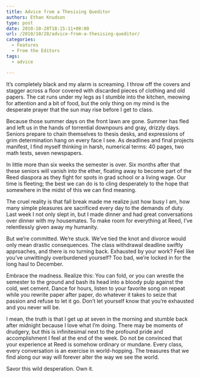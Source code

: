 ```yaml
---
title: Advice from a Thesising Queditor
authors: Ethan Knudson
type: post
date: 2010-10-28T18:15:11+00:00
url: /2010/10/28/advice-from-a-thesising-queditor/
categories:
  - Features
  - From the Editors
tags:
  - advice

---
```

It&#8217;s completely black and my alarm is screaming. I throw off the covers and stagger across a floor covered with discarded pieces of clothing and old papers. The cat runs under my legs as I stumble into the kitchen, meowing for attention and a bit of food, but the only thing on my mind is the desperate prayer that the sun may rise before I get to class.

Because those summer days on the front lawn are gone. Summer has fled and left us in the hands of torrential downpours and gray, drizzly days. Seniors prepare to chain themselves to thesis desks, and expressions of grim determination hang on every face I see. As deadlines and final projects manifest, I find myself thinking in harsh, numerical terms: 40 pages, two math tests, seven newspapers.

In little more than six weeks the semester is over. Six months after that these seniors will vanish into the ether, floating away to become part of the Reed diaspora as they fight for spots in grad school or a living wage. Our time is fleeting; the best we can do is to cling desperately to the hope that somewhere in the midst of this we can find meaning.

The cruel reality is that fall break made me realize just how busy I am, how many simple pleasures are sacrificed every day to the demands of duty. Last week I not only slept in, but I made dinner and had great conversations over dinner with my housemates. To make room for everything at Reed, I&#8217;ve relentlessly given away my humanity.

But we&#8217;re committed. We&#8217;re stuck. We&#8217;ve tied the knot and divorce would only mean drastic consequences. The class withdrawal deadline swiftly approaches, and there is no turning back. Exhausted by your work? Feel like you&#8217;ve unwittingly overburdened yourself? Too bad, we&#8217;re locked in for the long haul to December.

Embrace the madness. Realize this: You can fold, or you can wrestle the semester to the ground and bash its head into a bloody pulp against the cold, wet cement. Dance for hours, listen to your favorite song on repeat while you rewrite paper after paper, do whatever it takes to seize that passion and refuse to let it go. Don&#8217;t let yourself know that you&#8217;re exhausted and you never will be.

I mean, the truth is that I get up at seven in the morning and stumble back after midnight because I love what I&#8217;m doing. There may be moments of drudgery, but this is infinitesimal next to the profound pride and accomplishment I feel at the end of the week. Do not be convinced that your experience at Reed is somehow ordinary or mundane. Every class, every conversation is an exercise in world-hopping. The treasures that we find along our way will forever alter the way we see the world.

Savor this wild desperation. Own it.